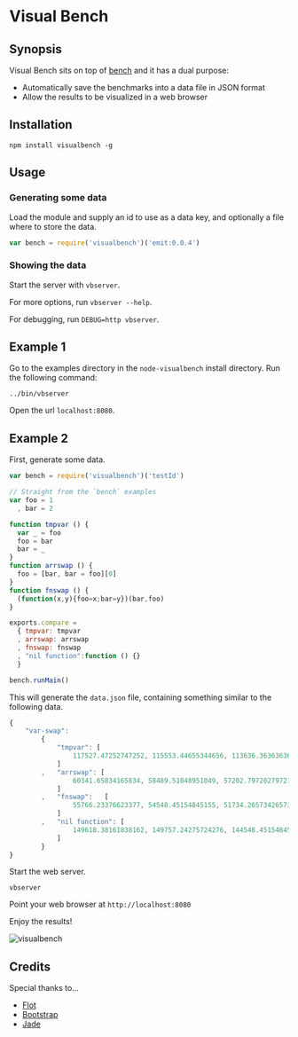 # Visual Bench

## Synopsis

Visual Bench sits on top of [bench](https://github.com/isaacs/node-bench) and it has a dual purpose:

* Automatically save the benchmarks into a data file in JSON format
* Allow the results to be visualized in a web browser


## Installation

`npm install visualbench -g`


## Usage

### Generating some data

Load the module and supply an id to use as a data key, and optionally a file where to store the data.

```javascript
var bench = require('visualbench')('emit:0.0.4')
```

### Showing the data

Start the server with `vbserver`.

For more options, run `vbserver --help`.

For debugging, run `DEBUG=http vbserver`.


## Example 1

Go to the examples directory in the `node-visualbench` install directory.
Run the following command:

	../bin/vbserver

Open the url `localhost:8080`.


## Example 2

First, generate some data.

```javascript
var bench = require('visualbench')('testId')

// Straight from the `bench` examples
var foo = 1
  , bar = 2

function tmpvar () {
  var _ = foo
  foo = bar
  bar = _
}
function arrswap () {
  foo = [bar, bar = foo][0]
}
function fnswap () {
  (function(x,y){foo=x;bar=y})(bar,foo)
}

exports.compare =
  { tmpvar: tmpvar
  , arrswap: arrswap
  , fnswap: fnswap
  , "nil function":function () {}
  }

bench.runMain()
```

This will generate the `data.json` file, containing something similar to the following data.

```javascript
{
	"var-swap":
		{
			"tmpvar": [
				117527.47252747252, 115553.44655344656, 113636.36363636363, 99736.26373626373, 98266.73326673327
			]
		,	"arrswap": [
				60341.65834165834, 58489.51048951049, 57202.79720279721, 54672.32767232767, 53621.37862137862
			]
		,	"fnswap":	[
				55766.23376623377, 54548.45154845155, 51734.26573426573, 51650.34965034965, 51682.317682317684
			]
		,	"nil function": [
				149618.38161838162, 149757.24275724276, 144548.45154845156, 127869.13086913087, 127647.35264735264
			]
		}
}
```

Start the web server.

`vbserver`

Point your web browser at `http://localhost:8080`

Enjoy the results!

![visualbench](https://github.com/pierrec/node-visualbench/raw/master/img/vb.png)

## Credits

Special thanks to...

* [Flot](http://code.google.com/p/flot/)
* [Bootstrap](http://twitter.github.com/bootstrap/index.html)
* [Jade](http://jade-lang.com/)
